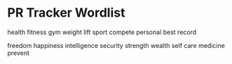 # PR Tracker Wordlist
health
fitness
gym
weight
lift
sport
compete
personal
best
record

freedom
happiness
intelligence
security
strength
wealth
self
care
medicine
prevent
